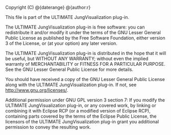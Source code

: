 Copyright (C) @{daterange} @{author:r}

This file is part of the ULTIMATE JungVisualization plug-in.

The ULTIMATE JungVisualization plug-in is free software: you can redistribute it and/or modify
it under the terms of the GNU Lesser General Public License as published
by the Free Software Foundation, either version 3 of the License, or
(at your option) any later version.

The ULTIMATE JungVisualization plug-in is distributed in the hope that it will be useful,
but WITHOUT ANY WARRANTY; without even the implied warranty of
MERCHANTABILITY or FITNESS FOR A PARTICULAR PURPOSE.  See the
GNU Lesser General Public License for more details.

You should have received a copy of the GNU Lesser General Public License
along with the ULTIMATE JungVisualization plug-in. If not, see <http://www.gnu.org/licenses/>.

Additional permission under GNU GPL version 3 section 7:
If you modify the ULTIMATE JungVisualization plug-in, or any covered work, by linking
or combining it with Eclipse RCP (or a modified version of Eclipse RCP), 
containing parts covered by the terms of the Eclipse Public License, the 
licensors of the ULTIMATE JungVisualization plug-in grant you additional permission 
to convey the resulting work.
